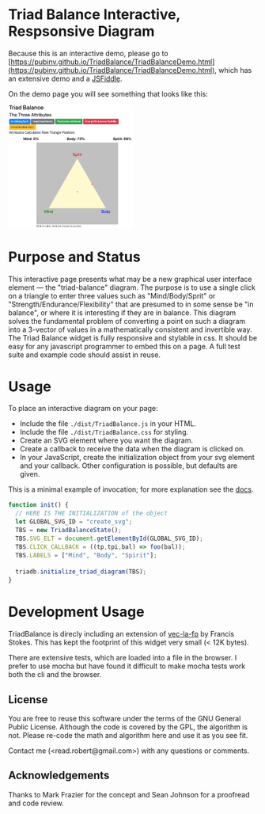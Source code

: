 # Triad Balance Interactive, Respsonsive Diagram

Because this is an interactive demo, please go to [https://pubinv.github.io/TriadBalance/TriadBalanceDemo.html](https://pubinv.github.io/TriadBalance/TriadBalanceDemo.html), which has an extensive demo and a <a href="https://jsfiddle.net/RobertLRead/o1vnfrh7/">JSFiddle</a>.

On the demo page you will see something that looks like this:

<img width="50%" src="./images/ExampleScreenShot.png"
alt="example triad diagram"></img>

# Purpose and Status
<p>
This interactive page presents what may be a new graphical user interface element — the "triad-balance" diagram. The purpose is to use a
single click on a triangle to enter three values such as "Mind/Body/Sprit" or "Strength/Endurance/Flexibility" that are presumed to in some sense
be "in balance", or where it is interesting if they are in balance.
This diagram solves the fundamental problem of converting a point
on such a diagram into a 3-vector of values in a mathematically
consistent and invertible way.
The Triad Balance widget is fully responsive and stylable in css.
It should be easy for any javascript programmer to embed this on
a page. A full test suite and example code should assist in reuse.
</p>

# Usage

To place an interactive diagram on your page:

* Include the file <code>./dist/TriadBalance.js</code> in your HTML.
* Include the file <code>./dist/TriadBalance.css</code> for styling.
* Create an SVG element where you want the diagram.
* Create a callback to receive the data when the diagram is clicked on.
* In your JavaScript, create the initialization object from
your svg element and your callback. Other configuration is
possible, but defaults are given.

This is a minimal example of invocation; for more explanation
see the <a href="https://pubinv.github.io/TriadBalance/TriadBalanceDemo.html">docs</a>.
```javascript
function init() {
  // HERE IS THE INITIALIZATION of the object
  let GLOBAL_SVG_ID = "create_svg";
  TBS = new TriadBalanceState();
  TBS.SVG_ELT = document.getElementById(GLOBAL_SVG_ID);
  TBS.CLICK_CALLBACK = ((tp,tpi,bal) => foo(bal));
  TBS.LABELS = ["Mind", "Body", "Spirit"];

  triadb.initialize_triad_diagram(TBS);
}
```


# Development Usage

TriadBalance is direcly including
an extension of <a href="https://github.com/francisrstokes/vec-la-fp">vec-la-fp</a> by Francis Stokes. This has kept the footprint of this widget very small (< 12K bytes).

There are extensive tests, which are loaded into a file in the browser.
I prefer to use mocha but have found it difficult to make mocha tests
work both the cli and the browser.

  <h2>License</h2>
  <p>
  You are free to reuse this software under the terms
  of the GNU General Public License. Although the code is covered
  by the GPL, the algorithm is not. Please re-code the
  math and algorithm here and use it as you see fit.
  </p>
  <p>
Contact me (&lt;read.robert@gmail.com&gt;) with any questions or comments.    </p>
  <h2> Acknowledgements</h2>
  <p>Thanks to Mark Frazier for the concept and Sean Johnson for a proofread and code review.</p>
